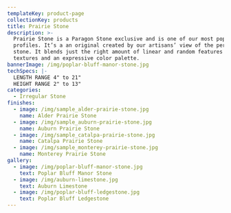 ```yaml
---
templateKey: product-page
collectionKey: products
title: Prairie Stone
description: >-
  Prairie Stone is a Paragon Stone exclusive and is one of our most popular
  profiles. It’s a an original created by our artisans’ view of the perfect
  stone. It blends just the right amount of linear and random features with rich
  textures and an expressive color palette.
bannerImage: /img/poplar-bluff-manor-stone.jpg
techSpecs: |-
  LENGTH RANGE 4" to 21"
  HEIGHT RANGE 2" to 13"
categories:
  - Irregular Stone
finishes:
  - image: /img/sample_alder-prairie-stone.jpg
    name: Alder Prairie Stone
  - image: /img/sample_auburn-prairie-stone.jpg
    name: Auburn Prairie Stone
  - image: /img/sample_catalpa-prairie-stone.jpg
    name: Catalpa Prairie Stone
  - image: /img/sample_monterey-prairie-stone.jpg
    name: Monterey Prairie Stone
gallery:
  - image: /img/poplar-bluff-manor-stone.jpg
    text: Poplar Bluff Manor Stone
  - image: /img/auburn-limestone.jpg
    text: Auburn Limestone
  - image: /img/poplar-bluff-ledgestone.jpg
    text: Poplar Bluff Ledgestone
---
```


